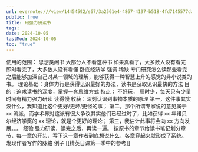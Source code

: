 ```yaml
---
url: evernote:///view/14454592/s67/3a2561e4-4867-4197-b518-4fd7145577da/3a2561e4-4867-4197-b518-4fd7145577da/
public: true
title: 用强力研读书
tags:
date: 2024-10-05
lastMod: 2024-10-05
toc: "true"
---
```


使用的范围：
思想类闲书
大部分人不看这种书
如果真看了，大多数人没有看完
即时看完了，大多数人没有看懂
卧底经济学 强调 稀缺
专门研究怎么读那些看完之后能够加深自己对某一领域的理解，能够获得一种智慧上升的感觉的非小说类的书。
理论基础：身体力行是获得见识最好的办法，读书是获取见识最快的方法
目的：追求读书的深度，掌握一套思维方式
特点：
不好玩，
用时少，每天只有少量时间有精力强力研读
读得慢
收获：深刻认识到事物本质的原理
第一，这件事其实没什么，我知道比这个更好/更坏/更怪的事；
第二，那个所谓专家说的意见属于 xx 流派，而学术界对这派有很大争议其实他们已经过时了，比如获得 xx 年诺贝尔经济学奖的 xx 理论，就是个更好的理论；
第三，我估计此事将会向 xx 方向发展。。。
经验
强力研读，读完之后，再读一遍。
按原书的章节给读书笔记划分章节，每一章的开头，写下这一章作者到底想说什么，各章穿起来就形成了系统。
发现作者写作的脉络
例子 [[精英日课第一季中的参考]]
